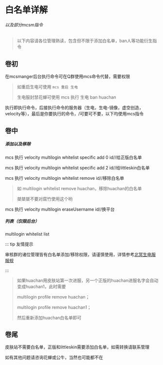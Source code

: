 # 白名单详解

###### 以及部分mcsm指令

> 以下内容请各位管理熟读，包含但不限于添加白名单，ban人等功能衍生指令

## 卷初

在mcsmanger后台执行命令可在Q群使用mcs命令代替，需要权限

> 如重启生电可使用 `mcs 重启 生电`
>
> 生电服封禁花蝉可使用 mcs 执行 生电 ban huachan

执行即执行命令，后接执行命令的服务器（生电，生电-镜像，虚空创造，velocity等），最后是你要执行的命令，/可要可不要，以下均使用mcs指令

## 卷中

##### 添加以及移除

mcs 执行 velocity multilogin whitelist specific add 0 id//给正版白名单

mcs 执行 velocity multilogin whitelist specific add 2 id//给littleskin白名单

mcs 执行 velocity multilogin whitelist remove id//移除白名单

> 如 multilogin whitelist remove huachan，移除huachan的白名单
>
> 桀桀桀不要对腐竹使用这个哟

mcs 执行 velocity multilogin eraseUsername id//换平台

##### 列表（仅限后台）

multilogin whitelist list

::: tip 友情提示 

审核群的诸位管理皆有白名单添加/移除权限，请谨慎使用，详情参考[北冥生电服服规](/2-生电群组服/2.2-生电服服规)

:::

> 如果huachan用皮肤站第一次进服，另一个正版的huachan进服名字会自动变成huachan1，此时需要
>
> multilogin profile remove huachan；
>
> multilogin profile remove huachan1；
>
> 然后重新添加huachan白名单即可

## 卷尾

皮肤站不需要白名单，正版和littleskin需要添加白名单，如需转换请联系管理

如有其他问题请咨询花蝉或公牛，当然也可能都不在